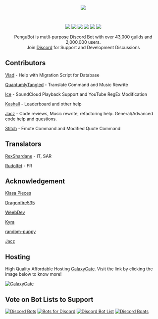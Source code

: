 <div align="center">
<p align="center"><a href="https://www.pengubot.com"><img src="https://i.imgur.com/smPeYN6.png)"></a></p><br>
<p align="center"><a href="https://travis-ci.org/AdityaTD/PenguBot"><img src="https://img.shields.io/travis/AdityaTD/PenguBot.svg?style=for-the-badge"></a>
<a href="https://discord.gg/u8WYw5r"><img src="https://img.shields.io/discord/303195322514014210.svg?style=for-the-badge"></a>
<a href="https://twitter.com/PenguBot"><img src="https://img.shields.io/twitter/follow/espadrine.svg?style=for-the-badge&label=Follow"></a>
<img src="https://img.shields.io/github/package-json/v/AdityaTD/PenguBot.svg?style=for-the-badge">
<a href="https://status.pengubot.com"><img src="https://img.shields.io/uptimerobot/status/m781763015-e93639facd06b3a9001144c3.svg?style=for-the-badge"></a>
<a href="https://github.com/AdityaTD/PenguBot/blob/master/LICENSE"><img src="https://img.shields.io/github/license/mashape/apistatus.svg?style=for-the-badge"></a>
</p>
<p align="center">PenguBot is mutli-purpose Discord Bot with over 43,000 guilds and 2,000,000 users.<br>
Join <a href="https://discord.gg/u8WYw5r">Discord</a> for Support and Development Discussions</p>
</div>

## Contributors
[Vlad](https://github.com/KingDGrizzle) - Help with Migration Script for Database

[QuantumlyTangled](https://github.com/QuantumlyTangled) - Translate Command and Music Rewrite

[Ice](https://github.com/iceeMC/) - SoundCloud Playback Support and YouTube RegEx Modification

[Kashall](https://github.com/Kashalls/) - Leaderboard and other help

[Jacz](https://github.com/MrJacz) - Code reviews, Music rewrite, refactoring help. General/Advanced code help and questions.

[Stitch](https://github.com/Soumil07) - Emote Command and Modified Quote Command

## Translators
[RexShardane](https://github.com/alearegis) - IT, SAR

[Rudolfet](https://github.com/Rudolfet) - FR

## Acknowledgement
[Klasa Pieces](https://github.com/dirigeants/klasa-pieces/)

[Dragonfire535](https://github.com/dragonfire535)

[WeebDev](https://github.com/WeebDev/Commando)

[Kyra](https://github.com/kyranet)

[random-puppy](https://github.com/dylang/random-puppy/)

[Jacz](https://github.com/MrJacz)

## Hosting
High Quality Affordable Hosting [GalaxyGate](https://bit.ly/GalaxyGate). Visit the link by clicking the image below to know more!

[![GalaxyGate](https://i.imgur.com/tTbWta8.png)](https://bit.ly/GalaxyGate)

## Vote on Bot Lists to Support
[![Discord Bots](https://discordbots.org/api/widget/303181184718995457.svg)](https://discordbots.org/bot/303181184718995457/vote)
[![Bots for Discord](https://botsfordiscord.com/api/bot/303181184718995457/widget)](https://botsfordiscord.com/bots/303181184718995457)
[![Discord Bot List](https://discordbotlist.com/bots/303181184718995457/widget)](https://discordbotlist.com/bots/303181184718995457/upvote)
[![Discord Boats](https://discord.boats/api/widget/303181184718995457)](https://discord.boats/bot/303181184718995457/vote)
